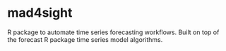 # mad4sight
R package to automate time series forecasting workflows. Built on top of the forecast R package time series model algorithms.
